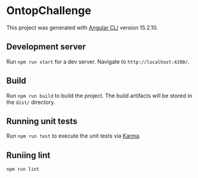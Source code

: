 # OntopChallenge

This project was generated with [Angular CLI](https://github.com/angular/angular-cli) version 15.2.10.

## Development server

Run `npm run start` for a dev server. Navigate to `http://localhost:4200/`.

## Build

Run `npm run build` to build the project. The build artifacts will be stored in the `dist/` directory.

## Running unit tests

Run `npm run test` to execute the unit tests via [Karma](https://karma-runner.github.io).

## Runiing lint

`npm run lint`

